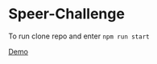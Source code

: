 # Speer-Challenge

To run clone repo and enter `npm run start`

[Demo](https://speer-challenge.herokuapp.com/)
